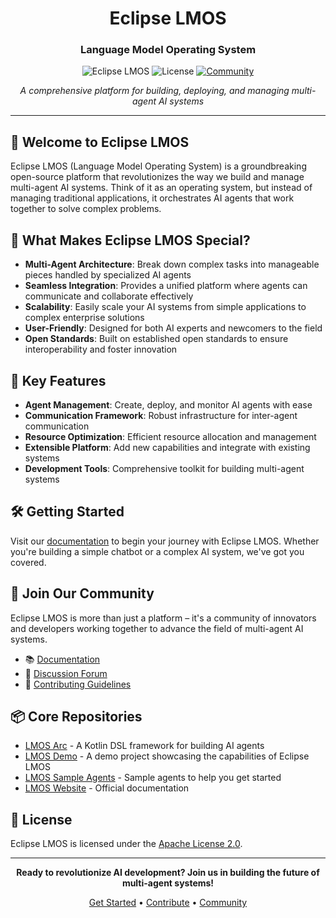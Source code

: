 <div align="center">
  
# Eclipse LMOS
### Language Model Operating System

![Eclipse LMOS](https://img.shields.io/badge/Eclipse-LMOS-orange)
![License](https://img.shields.io/badge/license-Apache--2.0-blue)
[![Community](https://img.shields.io/badge/Community-Join%20Us!-brightgreen)](https://github.com/orgs/eclipse-lmos/discussions)

*A comprehensive platform for building, deploying, and managing multi-agent AI systems*

</div>

---

## 👋 Welcome to Eclipse LMOS

Eclipse LMOS (Language Model Operating System) is a groundbreaking open-source platform that revolutionizes the way we build and manage multi-agent AI systems. Think of it as an operating system, but instead of managing traditional applications, it orchestrates AI agents that work together to solve complex problems.

## 🚀 What Makes Eclipse LMOS Special?

- **Multi-Agent Architecture**: Break down complex tasks into manageable pieces handled by specialized AI agents
- **Seamless Integration**: Provides a unified platform where agents can communicate and collaborate effectively
- **Scalability**: Easily scale your AI systems from simple applications to complex enterprise solutions
- **User-Friendly**: Designed for both AI experts and newcomers to the field
- **Open Standards**: Built on established open standards to ensure interoperability and foster innovation

## 🌟 Key Features

- **Agent Management**: Create, deploy, and monitor AI agents with ease
- **Communication Framework**: Robust infrastructure for inter-agent communication
- **Resource Optimization**: Efficient resource allocation and management
- **Extensible Platform**: Add new capabilities and integrate with existing systems
- **Development Tools**: Comprehensive toolkit for building multi-agent systems

## 🛠️ Getting Started

Visit our [documentation](https://eclipse.dev/lmos) to begin your journey with Eclipse LMOS. Whether you're building a simple chatbot or a complex AI system, we've got you covered.

## 🤝 Join Our Community

Eclipse LMOS is more than just a platform – it's a community of innovators and developers working together to advance the field of multi-agent AI systems.

- 📚 [Documentation](https://eclipse.dev/lmos)
- 💬 [Discussion Forum](https://github.com/orgs/eclipse-lmos/discussions)
- 📝 [Contributing Guidelines](https://eclipse.dev/lmos/contribute)

## 📦 Core Repositories

- [LMOS Arc](https://github.com/eclipse-lmos/arc) - A Kotlin DSL framework for building AI agents
- [LMOS Demo](https://github.com/eclipse-lmos/lmos-demo) - A demo project showcasing the capabilities of Eclipse LMOS
- [LMOS Sample Agents](https://github.com/eclipse-lmos/lmos-sample-agents) - Sample agents to help you get started
- [LMOS Website](https://github.com/eclipse-lmos/website) - Official documentation

## 📄 License

Eclipse LMOS is licensed under the [Apache License 2.0](https://www.apache.org/licenses/LICENSE-2.0).

---

<div align="center">

**Ready to revolutionize AI development? Join us in building the future of multi-agent systems!**

[Get Started](https://eclipse.dev/lmos/docs/getting_started) • [Contribute](https://eclipse.dev/lmos/contribute) • [Community](https://github.com/orgs/eclipse-lmos/discussions)

</div>
